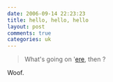 ```yaml
---
date: 2006-09-14 22:23:23
title: hello, hello, hello
layout: post
comments: true
categories: uk
---
```

> What's going on
> '[ere](http://news.bbc.co.uk/1/hi/england/bristol/5345518.stm), then ?

Woof.
